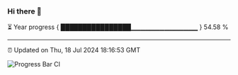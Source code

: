### Hi there 👋

⏳ Year progress { ████████████████▁▁▁▁▁▁▁▁▁▁▁▁▁▁ } 54.58 %

---

⏰ Updated on Thu, 18 Jul 2024 18:16:53 GMT

![Progress Bar CI](https://github.com/liununu/liununu/workflows/Progress%20Bar%20CI/badge.svg)
